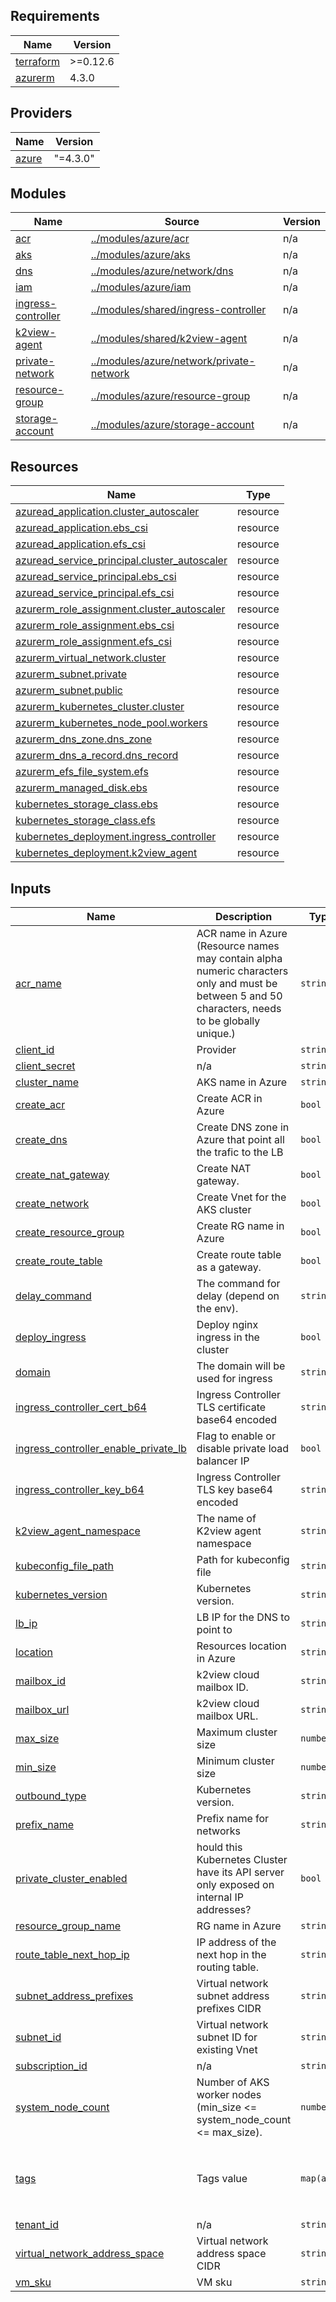 ## Requirements

| Name | Version |
|------|---------|
| <a name="requirement_terraform"></a> [terraform](#requirement\_terraform) | >=0.12.6 |
| <a name="requirement_azurerm"></a> [azurerm](#requirement\_azurerm) | 4.3.0 |

## Providers

| Name | Version |
|------|---------|
| <a name="provider_azure"></a> [azure](#provider\_azure) | "=4.3.0" |


## Modules

| Name | Source | Version |
|------|--------|---------|
| <a name="module_acr"></a> [acr](#module\_acr) | [../modules/azure/acr](../modules/azure/acr) | n/a |
| <a name="module_aks"></a> [aks](#module\_aks) | [../modules/azure/aks](../modules/azure/aks) | n/a |
| <a name="module_dns"></a> [dns](#module\_dns) | [../modules/azure/network/dns](../modules/azure/network/dns) | n/a |
| <a name="module_iam"></a> [iam](#module\_iam) | [../modules/azure/iam](../modules/azure/iam) | n/a |
| <a name="module_ingress-controller"></a> [ingress-controller](#module\_ingress-controller) | [../modules/shared/ingress-controller](../modules/shared/ingress-controller) | n/a |
| <a name="module_k2view-agent"></a> [k2view-agent](#module\_k2view-agent) | [../modules/shared/k2view-agent](../modules/shared/k2view-agent) | n/a |
| <a name="module_private-network"></a> [private-network](#module\_private-network) | [../modules/azure/network/private-network](../modules/azure/network/private-network) | n/a |
| <a name="module_resource-group"></a> [resource-group](#module\_resource-group) | [../modules/azure/resource-group](../modules/azure/resource-group) | n/a |
| <a name="module_storage-account"></a> [storage-account](#module\_storage-account) | [../modules/azure/storage-account](../modules/azure/storage-account) | n/a |

## Resources

| Name | Type |
|------|------|
| [azuread_application.cluster_autoscaler](https://registry.terraform.io/providers/hashicorp/azuread/latest/docs/resources/application) | resource |
| [azuread_application.ebs_csi](https://registry.terraform.io/providers/hashicorp/azuread/latest/docs/resources/application) | resource |
| [azuread_application.efs_csi](https://registry.terraform.io/providers/hashicorp/azuread/latest/docs/resources/application) | resource |
| [azuread_service_principal.cluster_autoscaler](https://registry.terraform.io/providers/hashicorp/azuread/latest/docs/resources/service_principal) | resource |
| [azuread_service_principal.ebs_csi](https://registry.terraform.io/providers/hashicorp/azuread/latest/docs/resources/service_principal) | resource |
| [azuread_service_principal.efs_csi](https://registry.terraform.io/providers/hashicorp/azuread/latest/docs/resources/service_principal) | resource |
| [azurerm_role_assignment.cluster_autoscaler](https://registry.terraform.io/providers/hashicorp/azurerm/latest/docs/resources/role_assignment) | resource |
| [azurerm_role_assignment.ebs_csi](https://registry.terraform.io/providers/hashicorp/azurerm/latest/docs/resources/role_assignment) | resource |
| [azurerm_role_assignment.efs_csi](https://registry.terraform.io/providers/hashicorp/azurerm/latest/docs/resources/role_assignment) | resource |
| [azurerm_virtual_network.cluster](https://registry.terraform.io/providers/hashicorp/azurerm/latest/docs/resources/virtual_network) | resource |
| [azurerm_subnet.private](https://registry.terraform.io/providers/hashicorp/azurerm/latest/docs/resources/subnet) | resource |
| [azurerm_subnet.public](https://registry.terraform.io/providers/hashicorp/azurerm/latest/docs/resources/subnet) | resource |
| [azurerm_kubernetes_cluster.cluster](https://registry.terraform.io/providers/hashicorp/azurerm/latest/docs/resources/kubernetes_cluster) | resource |
| [azurerm_kubernetes_node_pool.workers](https://registry.terraform.io/providers/hashicorp/azurerm/latest/docs/resources/kubernetes_node_pool) | resource |
| [azurerm_dns_zone.dns_zone](https://registry.terraform.io/providers/hashicorp/azurerm/latest/docs/resources/dns_zone) | resource |
| [azurerm_dns_a_record.dns_record](https://registry.terraform.io/providers/hashicorp/azurerm/latest/docs/resources/dns_a_record) | resource |
| [azurerm_efs_file_system.efs](https://registry.terraform.io/providers/hashicorp/azurerm/latest/docs/resources/efs_file_system) | resource |
| [azurerm_managed_disk.ebs](https://registry.terraform.io/providers/hashicorp/azurerm/latest/docs/resources/managed_disk) | resource |
| [kubernetes_storage_class.ebs](https://registry.terraform.io/providers/hashicorp/kubernetes/latest/docs/resources/storage_class) | resource |
| [kubernetes_storage_class.efs](https://registry.terraform.io/providers/hashicorp/kubernetes/latest/docs/resources/storage_class) | resource |
| [kubernetes_deployment.ingress_controller](https://registry.terraform.io/providers/hashicorp/kubernetes/latest/docs/resources/deployment) | resource |
| [kubernetes_deployment.k2view_agent](https://registry.terraform.io/providers/hashicorp/kubernetes/latest/docs/resources/deployment) | resource |

## Inputs

| Name | Description | Type | Default | Required |
|------|-------------|------|---------|:--------:|
| <a name="input_acr_name"></a> [acr\_name](#input\_acr\_name) | ACR name in Azure (Resource names may contain alpha numeric characters only and must be between 5 and 50 characters, needs to be globally unique.) | `string` | `""` | no |
| <a name="input_client_id"></a> [client\_id](#input\_client\_id) | Provider | `string` | n/a | yes |
| <a name="input_client_secret"></a> [client\_secret](#input\_client\_secret) | n/a | `string` | n/a | yes |
| <a name="input_cluster_name"></a> [cluster\_name](#input\_cluster\_name) | AKS name in Azure | `string` | `""` | no |
| <a name="input_create_acr"></a> [create\_acr](#input\_create\_acr) | Create ACR in Azure | `bool` | `true` | no |
| <a name="input_create_dns"></a> [create\_dns](#input\_create\_dns) | Create DNS zone in Azure that point all the trafic to the LB | `bool` | `true` | no |
| <a name="input_create_nat_gateway"></a> [create\_nat\_gateway](#input\_create\_nat\_gateway) | Create NAT gateway. | `bool` | `true` | no |
| <a name="input_create_network"></a> [create\_network](#input\_create\_network) | Create Vnet for the AKS cluster | `bool` | `true` | no |
| <a name="input_create_resource_group"></a> [create\_resource\_group](#input\_create\_resource\_group) | Create RG name in Azure | `bool` | `true` | no |
| <a name="input_create_route_table"></a> [create\_route\_table](#input\_create\_route\_table) | Create route table as a gateway. | `bool` | `false` | no |
| <a name="input_delay_command"></a> [delay\_command](#input\_delay\_command) | The command for delay (depend on the env). | `string` | `"sleep 60"` | no |
| <a name="input_deploy_ingress"></a> [deploy\_ingress](#input\_deploy\_ingress) | Deploy nginx ingress in the cluster | `bool` | `true` | no |
| <a name="input_domain"></a> [domain](#input\_domain) | The domain will be used for ingress | `string` | n/a | yes |
| <a name="input_ingress_controller_cert_b64"></a> [ingress\_controller\_cert\_b64](#input\_ingress\_controller\_cert\_b64) | Ingress Controller TLS certificate base64 encoded | `string` | `""` | no |
| <a name="input_ingress_controller_enable_private_lb"></a> [ingress\_controller\_enable\_private\_lb](#input\_ingress\_controller\_enable\_private\_lb) | Flag to enable or disable private load balancer IP | `bool` | `false` | no |
| <a name="input_ingress_controller_key_b64"></a> [ingress\_controller\_key\_b64](#input\_ingress\_controller\_key\_b64) | Ingress Controller TLS key base64 encoded | `string` | `""` | no |
| <a name="input_k2view_agent_namespace"></a> [k2view\_agent\_namespace](#input\_k2view\_agent\_namespace) | The name of K2view agent namespace | `string` | `"k2view-agent"` | no |
| <a name="input_kubeconfig_file_path"></a> [kubeconfig\_file\_path](#input\_kubeconfig\_file\_path) | Path for kubeconfig file | `string` | `""` | no |
| <a name="input_kubernetes_version"></a> [kubernetes\_version](#input\_kubernetes\_version) | Kubernetes version. | `string` | `"1.30"` | no |
| <a name="input_lb_ip"></a> [lb\_ip](#input\_lb\_ip) | LB IP for the DNS to point to | `string` | `""` | no |
| <a name="input_location"></a> [location](#input\_location) | Resources location in Azure | `string` | `"West Europe"` | no |
| <a name="input_mailbox_id"></a> [mailbox\_id](#input\_mailbox\_id) | k2view cloud mailbox ID. | `string` | `""` | no |
| <a name="input_mailbox_url"></a> [mailbox\_url](#input\_mailbox\_url) | k2view cloud mailbox URL. | `string` | `"https://cloud.k2view.com/api/mailbox"` | no |
| <a name="input_max_size"></a> [max\_size](#input\_max\_size) | Maximum cluster size | `number` | `3` | no |
| <a name="input_min_size"></a> [min\_size](#input\_min\_size) | Minimum cluster size | `number` | `1` | no |
| <a name="input_outbound_type"></a> [outbound\_type](#input\_outbound\_type) | Kubernetes version. | `string` | `"userAssignedNATGateway"` | no |
| <a name="input_prefix_name"></a> [prefix\_name](#input\_prefix\_name) | Prefix name for networks | `string` | `""` | no |
| <a name="input_private_cluster_enabled"></a> [private\_cluster\_enabled](#input\_private\_cluster\_enabled) | hould this Kubernetes Cluster have its API server only exposed on internal IP addresses? | `bool` | `false` | no |
| <a name="input_resource_group_name"></a> [resource\_group\_name](#input\_resource\_group\_name) | RG name in Azure | `string` | n/a | yes |
| <a name="input_route_table_next_hop_ip"></a> [route\_table\_next\_hop\_ip](#input\_route\_table\_next\_hop\_ip) | IP address of the next hop in the routing table. | `string` | `""` | no |
| <a name="input_subnet_address_prefixes"></a> [subnet\_address\_prefixes](#input\_subnet\_address\_prefixes) | Virtual network subnet address prefixes CIDR | `string` | `"10.240.0.0/16"` | no |
| <a name="input_subnet_id"></a> [subnet\_id](#input\_subnet\_id) | Virtual network subnet ID for existing Vnet | `string` | `""` | no |
| <a name="input_subscription_id"></a> [subscription\_id](#input\_subscription\_id) | n/a | `string` | n/a | yes |
| <a name="input_system_node_count"></a> [system\_node\_count](#input\_system\_node\_count) | Number of AKS worker nodes (min\_size <= system\_node\_count <= max\_size). | `number` | `1` | no |
| <a name="input_tags"></a> [tags](#input\_tags) | Tags value | `map(any)` | <pre>{<br>  "Env": "Dev",<br>  "Owner": "k2view",<br>  "Project": "k2vDev"<br>}</pre> | no |
| <a name="input_tenant_id"></a> [tenant\_id](#input\_tenant\_id) | n/a | `string` | n/a | yes |
| <a name="input_virtual_network_address_space"></a> [virtual\_network\_address\_space](#input\_virtual\_network\_address\_space) | Virtual network address space CIDR | `string` | `"10.0.0.0/8"` | no |
| <a name="input_vm_sku"></a> [vm\_sku](#input\_vm\_sku) | VM sku | `string` | `"Standard_D8s_v3"` | no |
